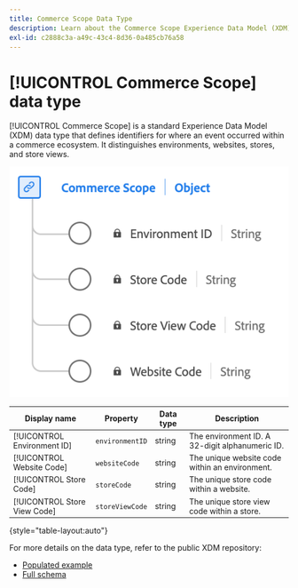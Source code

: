 ```yaml
---
title: Commerce Scope Data Type
description: Learn about the Commerce Scope Experience Data Model (XDM) data type.
exl-id: c2888c3a-a49c-43c4-8d36-0a485cb76a58
---
```

# [!UICONTROL Commerce Scope] data type

[!UICONTROL Commerce Scope] is a standard Experience Data Model (XDM) data type that defines identifiers for where an event occurred within a commerce ecosystem. It distinguishes environments, websites, stores, and store views.

![A diagram of the  Commerce Scope data type.](../images/data-types/commerce-scope.png)

| Display name                    | Property            | Data type | Description                                           |
|---------------------------------|-------------------|-----------|-------------------------------------------------------|
| [!UICONTROL Environment ID]     | `environmentID`   | string    | The environment ID. A 32-digit alphanumeric ID.        |
| [!UICONTROL Website Code]       | `websiteCode`     | string    | The unique website code within an environment.              |
| [!UICONTROL Store Code]         | `storeCode`       | string    | The unique store code within a website.                    |
| [!UICONTROL Store View Code]    | `storeViewCode`   | string    | The unique store view code within a store.                 |

{style="table-layout:auto"}

For more details on the data type, refer to the public XDM repository:

* [Populated example](https://github.com/adobe/xdm/blob/master/components/datatypes/commercescope.example.1.json)
* [Full schema](https://github.com/adobe/xdm/blob/master/components/datatypes/commercescope.schema.json)
